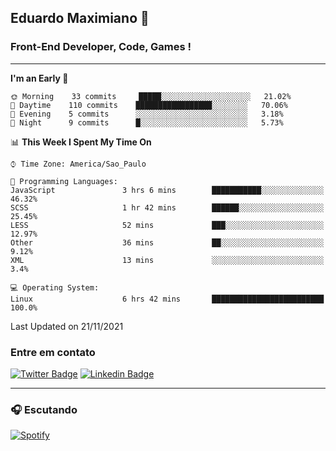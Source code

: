 ## Eduardo Maximiano 👋

### Front-End Developer, Code, Games !

---

<!--START_SECTION:waka-->
**I'm an Early 🐤** 

```text
🌞 Morning    33 commits     █████░░░░░░░░░░░░░░░░░░░░   21.02% 
🌆 Daytime    110 commits    █████████████████░░░░░░░░   70.06% 
🌃 Evening    5 commits      ░░░░░░░░░░░░░░░░░░░░░░░░░   3.18% 
🌙 Night      9 commits      █░░░░░░░░░░░░░░░░░░░░░░░░   5.73%

```


📊 **This Week I Spent My Time On** 

```text
⌚︎ Time Zone: America/Sao_Paulo

💬 Programming Languages: 
JavaScript               3 hrs 6 mins        ███████████░░░░░░░░░░░░░░   46.32% 
SCSS                     1 hr 42 mins        ██████░░░░░░░░░░░░░░░░░░░   25.45% 
LESS                     52 mins             ███░░░░░░░░░░░░░░░░░░░░░░   12.97% 
Other                    36 mins             ██░░░░░░░░░░░░░░░░░░░░░░░   9.12% 
XML                      13 mins             ░░░░░░░░░░░░░░░░░░░░░░░░░   3.4%

💻 Operating System: 
Linux                    6 hrs 42 mins       █████████████████████████   100.0%

```


 Last Updated on 21/11/2021
<!--END_SECTION:waka-->

### Entre em contato

[![Twitter Badge](https://img.shields.io/badge/-@edmaxi-1ca0f1?style=flat-square&labelColor=1ca0f1&logo=twitter&logoColor=white&link=https://twitter.com/edmaxi)](https://twitter.com/edmaxi)
[![Linkedin Badge](https://img.shields.io/badge/-Eduardo_Maximiano-0077B5?style=flat-square&logo=Linkedin&logoColor=white&link=https://www.linkedin.com/in/maximiano-eduardo)](https://www.linkedin.com/in/maximiano-eduardo)

---

### 🎧 Escutando
[![Spotify](https://novatorem-sandy.vercel.app/api/spotify)](https://open.spotify.com/user/comgigo)
